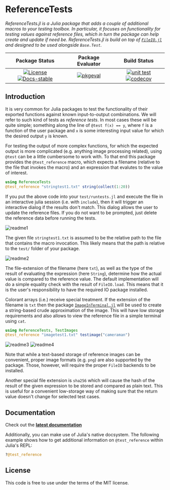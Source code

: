 # ReferenceTests

_ReferenceTests.jl is a Julia package that adds a couple of
additional macros to your testing toolbox. In particular, it
focuses on functionality for testing values against reference
files, which in turn the package can help create and update if
need be. ReferenceTests.jl is build on top of
[`FileIO.jl`](https://github.com/JuliaIO/FileIO.jl) and designed
to be used alongside `Base.Test`._

| **Package Status** | **Package Evaluator** | **Build Status**  |
|:------------------:|:---------------------:|:-----------------:|
| [![License][license-img]][license-url] [![Docs-stable][docs-stable-img]][docs-stable-url] | [![pkgeval][pkgeval-img]][pkgeval-url] | [![unit test][action-img]][action-url] [![codecov][codecov-img]][codecov-url] |

## Introduction

It is very common for Julia packages to test the functionality of
their exported functions against known input-to-output
combinations. We will refer to such kind of tests as *reference
tests*. In most cases these will be quite simple; something along
the line of `@test f(x) == y`, where `f` is a function of the
user package and `x` is some interesting input value for which
the desired output `y` is known.

For testing the output of more complex functions, for which the
expected output is more complicated (e.g. anything image
processing related), using `@test` can be a little cumbersome to
work with. To that end this package provides the
`@test_reference` macro, which expects a filename (relative to
the file that invokes the macro) and an expression that evalutes
to the value of interest.

```julia
using ReferenceTests
@test_reference "stringtest1.txt" string(collect(1:20))
```

If you put the above code into your `test/runtests.jl` and
execute the file in an interactive julia session (i.e. with
`include`), then it will trigger an interactive dialog if the
results don't match. This dialog allows the user to update the
reference files. If you do not want to be prompted, just
delete the reference data before running the tests.

![readme1](https://user-images.githubusercontent.com/10854026/30002940-3ba480b0-90b6-11e7-93f6-148ac38bd695.png)

The given file `stringtest1.txt` is assumed to be the relative
path to the file that contains the macro invocation. This likely
means that the path is relative to the `test/` folder of your
package.

![readme2](https://user-images.githubusercontent.com/10854026/30002939-3ba46ada-90b6-11e7-8c8e-40e56c871ee4.png)

The file-extension of the filename (here `txt`), as well as the
type of the result of evaluating the expression (here `String`),
determine how the actual value is compared to the reference
value. The default implementation will do a simple equality check
with the result of `FileIO.load`. This means that it is the
user's responsibility to have the required IO package installed.

Colorant arrays (i.e.) receive special treatment. If the
extension of the filename is `txt` then the package
[`ImageInTerminal.jl`](https://github.com/JuliaImages/ImageInTerminal.jl)
will be used to create a string-based crude approximation of the
image. This will have low storage requirements and also allows to
view the reference file in a simple terminal using `cat`.

```julia
using ReferenceTests, TestImages
@test_reference "imagetest1.txt" testimage("cameraman")
```

![readme3](https://user-images.githubusercontent.com/10854026/30002971-3ebdc350-90b7-11e7-8f40-2fc8b59ce9e8.png)
![readme4](https://user-images.githubusercontent.com/10854026/30002972-3edfff60-90b7-11e7-8bb5-8e647f9f4965.png)

Note that while a text-based storage of reference images can be
convenient, proper image formats (e.g. `png`) are also supported
by the package. Those, however, will require the proper `FileIO`
backends to be installed.

Another special file extension is `sha256` which will cause the
hash of the result of the given expression to be stored and
compared as plain text. This is useful for a convenient
low-storage way of making sure that the return value doesn't
change for selected test cases.

## Documentation

Check out the **[latest documentation][docs-latest-url]**

Additionally, you can make use of Julia's native docsystem.
The following example shows how to get additional information
on `@test_reference` within Julia's REPL:

```julia
?@test_reference
```

## License

This code is free to use under the terms of the MIT license.

[license-img]: https://img.shields.io/badge/license-MIT-brightgreen.svg?style=flat
[license-url]: LICENSE.md
[pkgeval-img]: https://juliaci.github.io/NanosoldierReports/pkgeval_badges/R/ReferenceTests.svg
[pkgeval-url]: https://juliaci.github.io/NanosoldierReports/pkgeval_badges/report.html
[action-img]: https://github.com/JuliaTesting/ReferenceTests.jl/workflows/Unit%20test/badge.svg
[action-url]: https://github.com/JuliaTesting/ReferenceTests.jl/actions
[codecov-img]: https://codecov.io/github/JuliaTesting/ReferenceTests.jl/coverage.svg?branch=master
[codecov-url]: https://codecov.io/github/JuliaTesting/ReferenceTests.jl?branch=master
[docs-stable-img]: https://img.shields.io/badge/docs-stable-blue.svg
[docs-stable-url]: https://JuliaTesting.github.io/ReferenceTests.jl/stable
[docs-latest-img]: https://img.shields.io/badge/docs-latest-blue.svg
[docs-latest-url]: https://JuliaTesting.github.io/ReferenceTests.jl/latest
